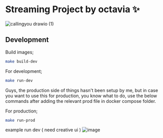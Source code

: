 # Streaming Project by octavia ✨

![callingyou drawio (1)](https://github.com/vviia/zephyr/assets/86775678/2ba64be6-8ec1-4fac-97e2-bf6f98a29fcc)


## Development

Build images;

```sh
make build-dev
```

For development;

```sh
make run-dev
```

Guys, the production side of things hasn't been setup by me, but in case you want to use this for production, you know what to do, use the below commands after adding the relevant prod file in docker compose folder.

For production;

```sh
make run-prod
```
example run dev ( need creative ui ) 
![image](https://github.com/vviia/zephyr/assets/86775678/9d83ad49-fb8d-40e7-b86b-11ce01c9d162)
